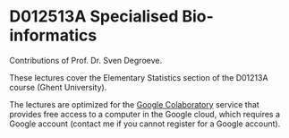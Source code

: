 # D012513A Specialised Bio-informatics

Contributions of Prof. Dr. Sven Degroeve.

These lectures cover the Elementary Statistics section of the D01213A course (Ghent University). 

The lectures are optimized for the [Google Colaboratory](https://colab.research.google.com/notebooks/intro.ipynb) service that provides free access to a computer in the Google cloud, which requires a Google account (contact me if you cannot register for a Google account).